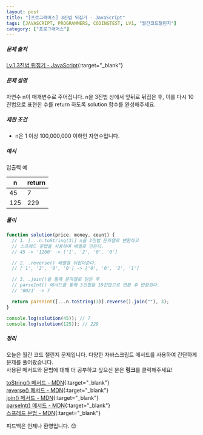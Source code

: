 ```yaml
---
layout: post
title: "[프로그래머스] 3진법 뒤집기 - JavaScript"
tags: [JAVASCRIPT, PROGRAMMERS, CODINGTEST, LV1, "월간코드챌린지"]
category: ["프로그래머스"]
---
```


##### 문제 출처

[Lv.1 3진법 뒤집기 - JavaScript](https://programmers.co.kr/learn/courses/30/lessons/68935?language=javascript){:target="\_blank"}

##### 문제 설명

자연수 n이 매개변수로 주어집니다. n을 3진법 상에서 앞뒤로 뒤집은 후, 이를 다시 10진법으로 표현한 수를 return 하도록 solution 함수를 완성해주세요.

##### 제한 조건

- n은 1 이상 100,000,000 이하인 자연수입니다.

##### 예시

입출력 예

| n   | return |
| --- | ------ |
| 45  | 7      |
| 125 | 229    |

##### 풀이

```javascript
function solution(price, money, count) {
  // 1. [...n.toString(3)] n을 3진법 문자열로 변환하고
  // 스프레드 문법을 사용하여 배열로 만든다.
  // 45 -> '1200' -> ['1', '2', '0', '0']

  // 2. .reverse() 배열을 뒤집어준다.
  // ['1', '2', '0', '0'] -> ['0', '0', '2', '1']

  // 3. .join()을 통해 문자열로 만든 후
  // parseInt() 메서드를 통해 3진법을 10진법으로 변환 후 반환한다.
  // '0021' -> 7

  return parseInt([...n.toString(3)].reverse().join(""), 3);
}

console.log(solution(45)); // 7
console.log(solution(125)); // 229
```

##### 정리

오늘은 월간 코드 챌린지 문제입니다. 다양한 자바스크립트 메서드를 사용하여 간단하게 문제를 풀어봤습니다.<br />
사용된 메서드와 문법에 대해 더 공부하고 싶으신 분은 **링크**를 클릭해주세요!

[toString() 메서드 - MDN](https://developer.mozilla.org/ko/docs/Web/JavaScript/Reference/Global_Objects/Number/toString){:target="\_blank"}<br />
[reverse() 메서드 - MDN](https://developer.mozilla.org/ko/docs/Web/JavaScript/Reference/Global_Objects/Array/reverse){:target="\_blank"}<br />
[join() 메서드 - MDN](https://developer.mozilla.org/ko/docs/Web/JavaScript/Reference/Global_Objects/Array/join){:target="\_blank"}<br />
[parseInt() 메서드 - MDN](https://developer.mozilla.org/ko/docs/Web/JavaScript/Reference/Global_Objects/parseInt){:target="\_blank"}<br />
[스프레드 문법 - MDN](https://developer.mozilla.org/ko/docs/Web/JavaScript/Reference/Operators/Spread_syntax){:target="\_blank"}<br />

피드백은 언제나 환영입니다. 😊

